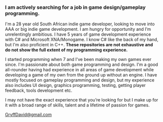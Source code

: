 ### I am actively searching for a job in game design/gameplay programming.
I'm a 28 year old South African indie game developer, looking to move into AAA or big indie game development. I am hungry for opportunity and I’m unrelentingly ambitious. I have 5 years of game development experience with C# and Microsoft XNA/Monogame. I know C# like the back of my hand, but I'm also proficient in C++. **These repositories are not exhaustive and do not show the full extent of my programming experience.**

I started programming when 7 and I've been making my own games ever since. I'm passionate about both game programming and design. I'm a good all-rounder having had experience in all areas of game development while developing a game of my own from the ground up without an engine. I have mostly focused on gameplay programming and design, but my experience also includes UI design, graphics programming, testing, getting player feedback, tools development etc. 

I may not have the exact experience that you’re looking for but I make up for it with a broad range of skills, talent and a lifetime of passion for games.

GryffDavid@gmail.com

<!--
**GryffDavid/gryffdavid** is a ✨ _special_ ✨ repository because its `README.md` (this file) appears on your GitHub profile.

Here are some ideas to get you started:

- 🔭 I’m currently working on ...
- 🌱 I’m currently learning ...
- 👯 I’m looking to collaborate on ...
- 🤔 I’m looking for help with ...
- 💬 Ask me about ...
- 📫 How to reach me: ...
- 😄 Pronouns: ...
- ⚡ Fun fact: ...
-->
